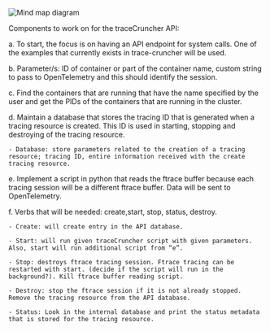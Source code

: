 ![Mind map diagram](https://gitlab.eng.vmware.com/opensource/tracecruncher-api/-/raw/main/Mind_Map.png)

Components to work on for the traceCruncher API:


a. To start, the focus is on having an API endpoint for system calls.  One of the examples that currently exists in trace-cruncher will be used.

b. Parameter/s: ID of container or part of the container name, custom string to pass to OpenTelemetry and this should identify the session.

c. Find the containers that are running that have the name specified by the user and get the PIDs of the containers that are running in the cluster.

d. Maintain a database that stores the tracing ID that is generated when a tracing resource is created. This ID is used in starting, stopping and destroying of the tracing resource.
    
    - Database: store parameters related to the creation of a tracing resource; tracing ID, entire information received with the create tracing resource.

e. Implement a script in python that reads the ftrace buffer because each tracing session will be a different ftrace buffer. Data will be sent to OpenTelemetry.

f. Verbs that will be needed: create,start, stop, status, destroy.
    
    - Create: will create entry in the API database.
    
    - Start: will run given traceCruncher script with given parameters. Also, start will run additional script from “e”.
    
    - Stop: destroys ftrace tracing session. Ftrace tracing can be restarted with start. (decide if the script will run in the background?). Kill ftrace buffer reading script.
    
    - Destroy: stop the ftrace session if it is not already stopped. Remove the tracing resource from the API database.
    
    - Status: Look in the internal database and print the status metadata that is stored for the tracing resource.
